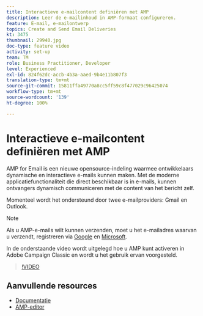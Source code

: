 ```yaml
---
title: Interactieve e-mailcontent definiëren met AMP
description: Leer de e-mailinhoud in AMP-formaat configureren.
feature: E-mail, e-mailontwerp
topics: Create and Send Email Deliveries
kt: 3475
thumbnail: 29940.jpg
doc-type: feature video
activity: set-up
team: TM
role: Business Practitioner, Developer
level: Experienced
exl-id: 824f62dc-accb-4b3a-aaed-9b4e11b807f3
translation-type: tm+mt
source-git-commit: 15811ffa49770a8cc5ff59c8f477029c96425074
workflow-type: tm+mt
source-wordcount: '139'
ht-degree: 100%

---
```


# Interactieve e-mailcontent definiëren met AMP

AMP for Email is een nieuwe opensource-indeling waarmee ontwikkelaars dynamische en interactieve e-mails kunnen maken. Met de moderne applicatiefunctionaliteit die direct beschikbaar is in e-mails, kunnen ontvangers dynamisch communiceren met de content van het bericht zelf.

Momenteel wordt het ondersteund door twee e-mailproviders: Gmail en Outlook.

>[!NOTE]
>
>Als u AMP-e-mails wilt kunnen verzenden, moet u het e-mailadres waarvan u verzendt, registreren via [Google](https://developers.google.com/gmail/ampemail/register) en [Microsoft](https://docs.microsoft.com/nl-NL/outlook/amphtml/register-outlook).

In de onderstaande video wordt uitgelegd hoe u AMP kunt activeren in Adobe Campaign Classic en wordt u het gebruik ervan voorgesteld.

>[!VIDEO](https://video.tv.adobe.com/v/29940?quality=12&learn=on)

## Aanvullende resources

* [Documentatie](https://docs.adobe.com/content/help/nl-NL/campaign-classic/using/sending-messages/sending-emails/defining-the-email-content.html)
* [AMP-editor](https://playground.amp.dev/)

